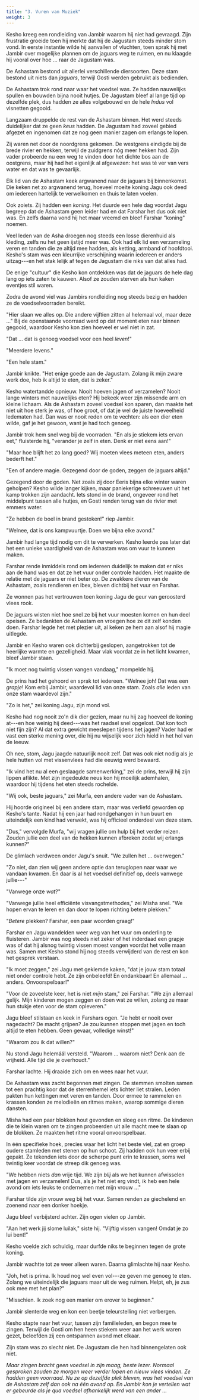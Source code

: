 ```yaml
---
title: "3. Vuren van Muziek"
weight: 3
---
```


Kesho kreeg een rondleiding van Jambir waarom hij niet had gevraagd. Zijn frustratie groeide toen hij merkte dat hij de Jagustam steeds minder stom vond. In eerste instantie wilde hij aanvallen of vluchten, toen sprak hij met Jambir over mogelijke plannen om de jaguars weg te ruimen, en nu klaagde hij vooral over hoe ... raar de Jagustam was.

De Ashastam bestond uit allerlei verschillende diersoorten. Deze stam bestond uit niets dan _jaguars_, terwijl Gosti werden gebruikt als bedienden.

De Ashastam trok rond naar waar het voedsel was. Ze hadden nauwelijks spullen en bouwden bijna nooit hutjes. De Jagustam bleef al lange tijd op dezelfde plek, dus hadden ze alles volgebouwd en de hele _Indus_ vol visnetten gegooid.

Langzaam druppelde de rest van de Ashastam binnen. Het werd steeds duidelijker dat ze geen _keus_ hadden. De Jagustam had zoveel gebied afgezet en ingenomen dat ze nog geen manier zagen om erlangs te lopen. 

Zij waren net door de noordgrens gekomen. De westgrens eindigde bij de brede rivier en hekken, terwijl de zuidgrens nóg meer hekken had. Zijn vader probeerde nu een weg te vinden door het dichte bos aan de oostgrens, maar hij had het eigenlijk al afgewezen: het was té ver van vers water en dat was te gevaarlijk.

Elk lid van de Ashastam keek argwanend naar de jaguars bij binnenkomst. Die keken net zo argwanend terug, hoeveel moeite koning Jagu ook deed om iedereen hartelijk te verwelkomen en thuis te laten voelen.

Ook zoiets. Zij hadden een _koning_. Het duurde een hele dag voordat Jagu begreep dat de Ashastam geen leider had en dat Farshar het dus ook niet was. En zelfs daarna vond hij het maar vreemd en bleef Farshar "koning" noemen.

Veel leden van de Asha droegen nog steeds een losse dierenhuid als kleding, zelfs nu het geen ijstijd meer was. Ook had elk lid een verzameling veren en tanden die ze altijd mee hadden, als ketting, armband of hoofdtooi. Kesho's stam was een kleurrijke verschijning waarin iedereen er anders uitzag---en het stak lelijk af tegen de Jagustam die niks van dat alles had.

De enige "cultuur" die Kesho kon ontdekken was dat de jaguars de hele dag lang op iets zaten te kauwen. Alsof ze zouden sterven als hun kaken eventjes stil waren.

Zodra de avond viel was Jambirs rondleiding nog steeds bezig en hadden ze de voedselvoorraden bereikt.

"Hier slaan we alles op. Die andere vijftien zitten al helemaal vol, maar deze ..." Bij de openstaande voorraad werd op dat moment eten naar binnen gegooid, waardoor Kesho kon zien hoeveel er wel niet in zat.

"Dat ... dat is genoeg voedsel voor een heel _leven_!"

"Meerdere levens."

"Een hele stam."

Jambir knikte. "Het enige goede aan de Jagustam. Zolang ik mijn zware werk doe, heb ik altijd te eten, dat is zeker."

Kesho watertandde opnieuw. Nooit hoeven jagen of verzamelen? Nooit lange winters met nauwelijks eten? Hij bekeek weer zijn missende arm en kleine lichaam. Als de Ashastam zoveel voedsel kon sparen, dan maakte het niet uit hoe sterk je was, of hoe groot, of dat je wel de juiste hoeveelheid ledematen had. Dan was er nooit reden om te vechten: als een dier eten wilde, gaf je het gewoon, want je had toch genoeg.

Jambir trok hem snel weg bij de voorraden. "En als je stiekem iets ervan eet," fluisterde hij, "verander je zelf in eten. Denk er niet eens aan!"

"Maar hoe blijft het zo lang goed? Wij moeten vlees meteen eten, anders bederft het."

"Een of andere magie. Gezegend door de goden, zeggen de jaguars altijd."

Gezegend door de goden. Net zoals zij door Eeris bijna elke winter waren geholpen? Kesho wilde langer kijken, maar paniekerige schreeuwen uit het kamp trokken zijn aandacht. Iets stond in de brand, ongeveer rond het middelpunt tussen alle hutjes, en Gosti renden terug van de rivier met emmers water.

"Ze hebben de boel in brand gestoken!" riep Jambir.

"Welnee, dat is ons kampvuurtje. Doen we bijna elke avond."

Jambir had lange tijd nodig om dit te verwerken. Kesho leerde pas later dat het een unieke vaardigheid van de Ashastam was om vuur te kunnen maken.

Farshar rende inmiddels rond om iedereen duidelijk te maken dat er niks aan de hand was en dat ze het vuur onder controle hadden. Het maakte de relatie met de jaguars er niet beter op. De zwakkere dieren van de Ashastam, zoals rendieren en ibex, bleven dichtbij het vuur en Farshar.

Ze wonnen pas het vertrouwen toen koning Jagu de geur van geroosterd vlees rook.

De jaguars wisten niet hoe snel ze bij het vuur moesten komen en hun deel opeisen. Ze bedankten de Ashastam en vroegen hoe ze dit zelf konden doen. Farshar legde het met plezier uit, al keken ze hem aan alsof hij magie uitlegde.

Jambir en Kesho waren ook dichterbij geslopen, aangetrokken tot de heerlijke warmte en gezelligheid. Maar vlak voordat ze in het licht kwamen, bleef Jambir staan.

"Ik moet nog twintig vissen vangen vandaag," mompelde hij.

De prins had het gehoord en sprak tot iedereen. "Welnee joh! Dat was een _grapje_! Kom erbij Jambir, waardevol lid van onze stam. Zoals _alle_ leden van onze stam waardevol zijn."

"Zo is het," zei koning Jagu, zijn mond vol. 

Kesho had nog nooit zo'n dik dier gezien, maar nu hij zag hoeveel de koning at---en hoe weinig hij deed---was het raadsel snel opgelost. Dat kon toch niet fijn zijn? Al dat extra gewicht meeslepen tijdens het jagen? Vader had er vast een sterke mening over, die hij nu wijselijk voor zich hield in het hol van de leeuw.

Oh nee, stom, Jagu jaagde natuurlijk nooit zelf. Dat was ook niet nodig als je hele hutten vol met vissenvlees had die eeuwig werd bewaard.

"Ik vind het nu al een geslaagde samenwerking," zei de prins, terwijl hij zijn lippen aflikte. Met zijn ingedeukte neus kon hij moeilijk ademhalen, waardoor hij tijdens het eten steeds rochelde.

"Wij ook, beste jaguars," zei Murfa, een andere vader van de Ashastam. 

Hij hoorde origineel bij een andere stam, maar was verliefd geworden op Kesho's tante. Nadat hij een jaar had rondgehangen in hun buurt en uiteindelijk een kind had verwekt, was hij officieel onderdeel van deze stam. 

"Dus," vervolgde Murfa, "wij vragen jullie om hulp bij het verder reizen. Zouden jullie een deel van de hekken kunnen afbreken zodat wij erlangs kunnen?"

De glimlach verdween onder Jagu's snuit. "We zullen het ... overwegen."

"Zo niet, dan zien wij geen andere optie dan teruglopen naar waar we vandaan kwamen. En daar is al het voedsel definitief op, deels vanwege jullie---"

"Vanwege onze _wat_?"

"Vanwege jullie heel efficiënte visvangstmethodes," zei Misha snel. "We hopen ervan te leren en dan door te lopen richting betere plekken."

"_Betere_ plekken? Farshar, een paar woorden graag!"

Farshar en Jagu wandelden weer weg van het vuur om onderling te fluisteren. Jambir was nog steeds niet zeker of het inderdaad een grapje was of dat hij alsnog twintig vissen moest vangen voordat het volle maan was. Samen met Kesho stond hij nog steeds verwijderd van de rest en kon het gesprek verstaan.

"Ik moet zeggen," zei Jagu met geklemde kaken, "dat je jouw stam totaal niet onder controle hebt. Ze zijn onbeleefd! En ondankbaar! En allemaal ... anders. Onvoorspelbaar!"

"Voor de zoveelste keer, het is niet _mijn_ stam," zei Farshar. "We zijn allemaal gelijk. Mijn kinderen mogen zeggen en doen wat ze willen, zolang ze maar hun stukje eten voor de stam opleveren."

Jagu bleef stilstaan en keek in Farshars ogen. "Je hebt er nooit over nagedacht? De macht grijpen? Je zou kunnen stoppen met jagen en toch altijd te eten hebben. Geen gevaar, volledige winst!"

"Waarom zou ik dat willen?"

Nu stond Jagu helemáál versteld. "Waarom ... waarom niet? Denk aan de vrijheid. Alle tijd die je overhoudt."

Farshar lachte. Hij draaide zich om en wees naar het vuur. 

De Ashastam was zacht begonnen met zingen. De stemmen smolten samen tot een prachtig koor dat de sterrenhemel iets lichter liet stralen. Leden pakten hun kettingen met veren en tanden. Door ermee te rammelen en krassen konden ze melodieën en ritmes maken, waarop sommige dieren dansten.

Misha had een paar blokken hout gevonden en sloeg een ritme. De kinderen die te klein waren om te zingen probeerden uit alle macht mee te slaan op de blokken. Ze maakten het ritme vooral onvoorspelbaar.

In één specifieke hoek, precies waar het licht het beste viel, zat en groep oudere stamleden met stenen op hun schoot. Zij hadden ook hun veer erbij gepakt. Ze tekenden iets door de scherpe punt erin te krassen, soms wel twintig keer voordat de streep dik genoeg was.

"We hebben niets _dan_ vrije tijd. We zijn _blij_ als we het kunnen afwisselen met jagen en verzamelen! Dus, als je het niet erg vindt, ik heb een hele avond om iets leuks te ondernemen met mijn vrouw ..."

Farshar tilde zijn vrouw weg bij het vuur. Samen renden ze giechelend en zoenend naar een donker hoekje.

Jagu bleef verbijsterd achter. Zijn ogen vielen op Jambir.

"Aan het werk jij slome luilak," siste hij. "Vijftig vissen vangen! Omdat je zo lui bent!"

Kesho voelde zich schuldig, maar durfde niks te beginnen tegen de grote koning. 

Jambir wachtte tot ze weer alleen waren. Daarna glimlachte hij naar Kesho. 

"Joh, het is prima. Ik houd nog wel even vol---ze geven me genoeg te eten. Zolang we uiteindelijk die jaguars maar uit de weg ruimen. Helpt, eh, je zus ook mee met het plan?"

"Misschien. Ik zoek nog een manier om erover te beginnen."

Jambir slenterde weg en kon een beetje teleurstelling niet verbergen.

Kesho stapte naar het vuur, tussen zijn familieleden, en begon mee te zingen. Terwijl de Gosti om hen heen stiekem weer aan het werk waren gezet, beleefden zij een ontspannen avond met elkaar.

Zijn stam was zo slecht niet. De Jagustam die hen had binnengelaten ook niet.

_Maar zingen bracht geen voedsel in zijn maag, beste lezer. Normaal gesproken zouden ze morgen weer verder lopen en nieuw vlees vinden. Ze hadden geen voorraad. Nu ze op dezelfde plek bleven, was het voedsel van de Ashastam zelf dan ook na één avond op. En Jambir kon je vertellen wat er gebeurde als je qua voedsel afhankelijk werd van een ander ..._